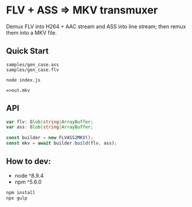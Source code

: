 # FLV + ASS => MKV transmuxer

Demux FLV into H264 + AAC stream and ASS into line stream; then remux them into a MKV file.

## Quick Start

```
samples/gen_case.ass  
samples/gen_case.flv

node index.js

=>out.mkv
```

## API

```typescript
var flv: Blob|string|ArrayBuffer;
var ass: Blob|string|ArrayBuffer;

const builder = new FLVASS2MKV();
const mkv = await builder.build(flv, ass);
```

## How to dev:

* node ^8.9.4
* npm ^5.6.0
```bash
npm install
npx gulp
```
